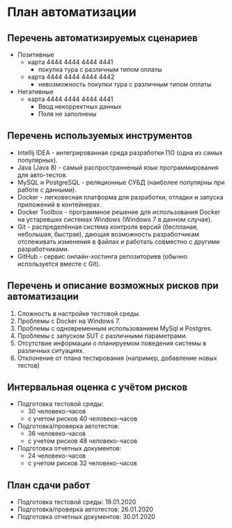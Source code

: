 # План автоматизации
   
## Перечень автоматизируемых сценариев 
  * Позитивные 
    * карта 4444 4444 4444 4441
      * покупка тура с различным типом оплаты      
    * карта 4444 4444 4444 4442   
      * невозможность покупки тура с различным типом оплаты  
  * Негативные
    * карта 4444 4444 4444 4441
      * Ввод некорректных данных
      * Поля не заполнены
  
## Перечень используемых инструментов    
      
  * Intellij IDEA - интегрированная среда разработки ПО (одна из самых популярных).
  * Java (Java 8) - самый распространненый язык программирования для авто-тестов.  
  * MySQL и PostgreSQL - реляционные СУБД (наиболее популярны при работе с данными). 
  * Docker - легковесная платформа для разработки, отладки и запуска приложений в контейнерах.  
  * Docker Toolbox - программное решение для использования Docker на устаревших системах Windows (Windows 7 в данном случае).  
  * Git - распределённая система контроля версий (беспланая, небольшая, быстрая), дающая возможность разработчикам отслеживать изменения в файлах и работать совместно с другими разработчиками.
  * GitHub - сервис онлайн-хостинга репозиториев (обычно используется вместе с Git).  
   
## Перечень и описание возможных рисков при автоматизации 

1. Сложность в настройке тестовой среды.
1. Проблемы с Docker на Windows 7.
1. Проблемы с одновременным использованием MySql и Postgres.
1. Проблемы с запуском SUT с различными параметрами.
1. Отсутствие информации о планируемом поведения системы в различных ситуациях.
1. Отклонение от плана тестирования (например, добавление новых тестов)
  
## Интервальная оценка с учётом рисков 

 * Подготовка тестовой среды:
    * 30 человеко-часов
    * с учетом рисков 40 человеко-часов
 * Подготовка/проверка автотестов:
    * 36 человеко-часов
    * с учетом рисков 48 человеко-часов
 * Подготовка отчетных документов:
    * 24 человеко-часов
    * с учетом рисков 32 человеко-часов
 
## План сдачи работ

* Подготовка тестовой среды: 19.01.2020
* Подготовка/проверка автотестов: 26.01.2020
* Подготовка отчетных документов: 30.01.2020